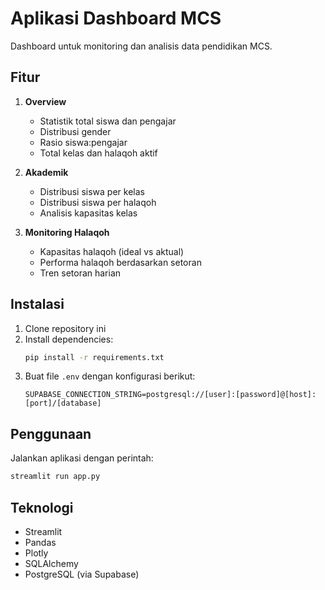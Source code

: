 # Aplikasi Dashboard MCS

Dashboard untuk monitoring dan analisis data pendidikan MCS.

## Fitur

1. **Overview**
   - Statistik total siswa dan pengajar
   - Distribusi gender
   - Rasio siswa:pengajar
   - Total kelas dan halaqoh aktif

2. **Akademik**
   - Distribusi siswa per kelas
   - Distribusi siswa per halaqoh
   - Analisis kapasitas kelas

3. **Monitoring Halaqoh**
   - Kapasitas halaqoh (ideal vs aktual)
   - Performa halaqoh berdasarkan setoran
   - Tren setoran harian

## Instalasi

1. Clone repository ini
2. Install dependencies:
   ```bash
   pip install -r requirements.txt
   ```
3. Buat file `.env` dengan konfigurasi berikut:
   ```
   SUPABASE_CONNECTION_STRING=postgresql://[user]:[password]@[host]:[port]/[database]
   ```

## Penggunaan

Jalankan aplikasi dengan perintah:
```bash
streamlit run app.py
```

## Teknologi

- Streamlit
- Pandas
- Plotly
- SQLAlchemy
- PostgreSQL (via Supabase)
